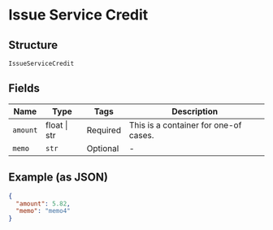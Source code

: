 
# Issue Service Credit

## Structure

`IssueServiceCredit`

## Fields

| Name | Type | Tags | Description |
|  --- | --- | --- | --- |
| `amount` | float \| str | Required | This is a container for one-of cases. |
| `memo` | `str` | Optional | - |

## Example (as JSON)

```json
{
  "amount": 5.82,
  "memo": "memo4"
}
```

